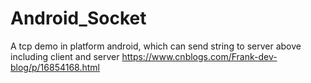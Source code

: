 # Android_Socket
A tcp demo in platform android, which can send string to server
above including client and server
https://www.cnblogs.com/Frank-dev-blog/p/16854168.html
